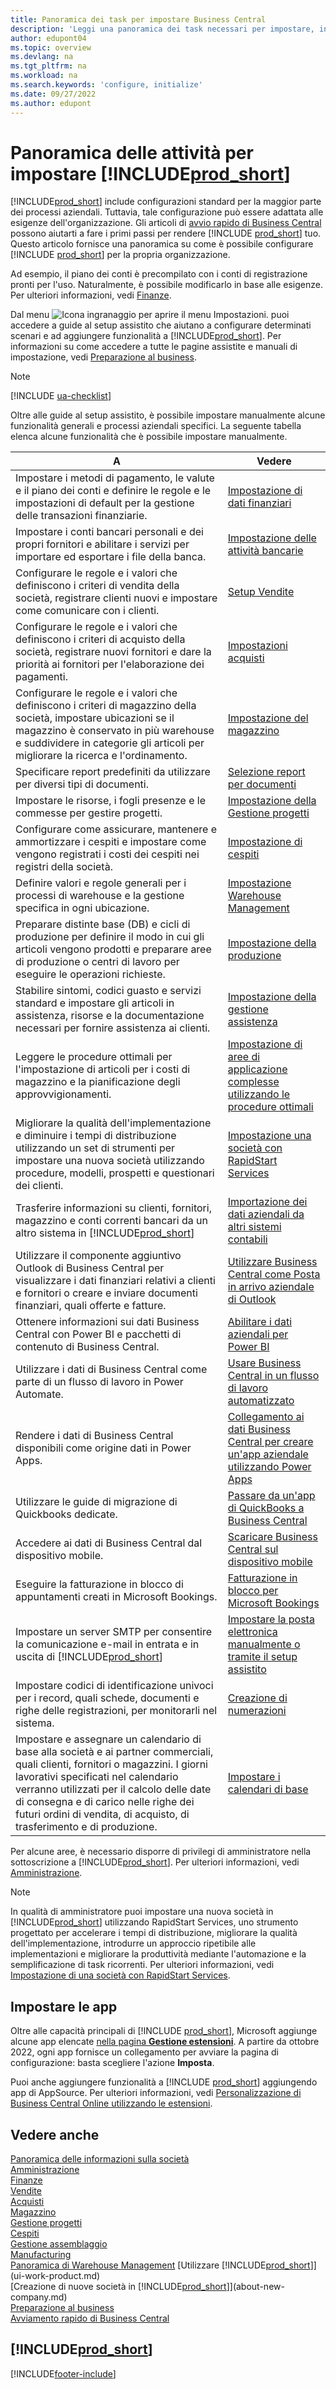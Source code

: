 ```yaml
---
title: Panoramica dei task per impostare Business Central
description: 'Leggi una panoramica dei task necessari per impostare, inizializzare e configurare Business Central in base alle esigenze.'
author: edupont04
ms.topic: overview
ms.devlang: na
ms.tgt_pltfrm: na
ms.workload: na
ms.search.keywords: 'configure, initialize'
ms.date: 09/27/2022
ms.author: edupont
---
```

# <a name="overview-of-tasks-to-set-up-"></a>Panoramica delle attività per impostare [!INCLUDE[prod_short](includes/prod_short.md)]

[!INCLUDE[prod_short](includes/prod_short.md)] include configurazioni standard per la maggior parte dei processi aziendali. Tuttavia, tale configurazione può essere adattata alle esigenze dell'organizzazione. Gli articoli di [avvio rapido di Business Central](quick-start-business-central.md) possono aiutarti a fare i primi passi per rendere [!INCLUDE [prod_short](includes/prod_short.md)] tuo. Questo articolo fornisce una panoramica su come è possibile configurare [!INCLUDE [prod_short](includes/prod_short.md)] per la propria organizzazione.

Ad esempio, il piano dei conti è precompilato con i conti di registrazione pronti per l'uso. Naturalmente, è possibile modificarlo in base alle esigenze. Per ulteriori informazioni, vedi [Finanze](finance.md).

Dal menu ![Icona ingranaggio per aprire il menu Impostazioni.](media/ui-experience/settings_icon_small.png) puoi accedere a guide al setup assistito che aiutano a configurare determinati scenari e ad aggiungere funzionalità a [!INCLUDE[prod_short](includes/prod_short.md)]. Per informazioni su come accedere a tutte le pagine assistite e manuali di impostazione, vedi [Preparazione al business](ui-get-ready-business.md).

> [!NOTE]
> [!INCLUDE [ua-checklist](includes/ua-checklist.md)]

Oltre alle guide al setup assistito, è possibile impostare manualmente alcune funzionalità generali e processi aziendali specifici. La seguente tabella elenca alcune funzionalità che è possibile impostare manualmente.

| A | Vedere |
| --- | --- |
| Impostare i metodi di pagamento, le valute e il piano dei conti e definire le regole e le impostazioni di default per la gestione delle transazioni finanziarie. |[Impostazione di dati finanziari](finance-setup-finance.md) |
| Impostare i conti bancari personali e dei propri fornitori e abilitare i servizi per importare ed esportare i file della banca. |[Impostazione delle attività bancarie](bank-setup-banking.md) |
| Configurare le regole e i valori che definiscono i criteri di vendita della società, registrare clienti nuovi e impostare come comunicare con i clienti. |[Setup Vendite](sales-setup-sales.md) |
| Configurare le regole e i valori che definiscono i criteri di acquisto della società, registrare nuovi fornitori e dare la priorità ai fornitori per l'elaborazione dei pagamenti. |[Impostazioni acquisti](purchasing-setup-purchasing.md) |
| Configurare le regole e i valori che definiscono i criteri di magazzino della società, impostare ubicazioni se il magazzino è conservato in più warehouse e suddividere in categorie gli articoli per migliorare la ricerca e l'ordinamento. |[Impostazione del magazzino](inventory-setup-inventory.md) |
|Specificare report predefiniti da utilizzare per diversi tipi di documenti.|[Selezione report per documenti](across-report-selections.md)|
| Impostare le risorse, i fogli presenze e le commesse per gestire progetti. |[Impostazione della Gestione progetti](projects-setup-projects.md) |
| Configurare come assicurare, mantenere e ammortizzare i cespiti e impostare come vengono registrati i costi dei cespiti nei registri della società. |[Impostazione di cespiti](fa-setup.md) |
|Definire valori e regole generali per i processi di warehouse e la gestione specifica in ogni ubicazione.|[Impostazione Warehouse Management](warehouse-setup-warehouse.md)|
|Preparare distinte base (DB) e cicli di produzione per definire il modo in cui gli articoli vengono prodotti e preparare aree di produzione o centri di lavoro per eseguire le operazioni richieste.|[Impostazione della produzione](production-configure-production-processes.md)|
|Stabilire sintomi, codici guasto e servizi standard e impostare gli articoli in assistenza, risorse e la documentazione necessari per fornire assistenza ai clienti.|[Impostazione della gestione assistenza](service-setup-service.md)|
|Leggere le procedure ottimali per l'impostazione di articoli per i costi di magazzino e la pianificazione degli approvvigionamenti.|[Impostazione di aree di applicazione complesse utilizzando le procedure ottimali](set-up-complex-application-areas-using-best-practices.md)|
|Migliorare la qualità dell'implementazione e diminuire i tempi di distribuzione utilizzando un set di strumenti per impostare una nuova società utilizzando procedure, modelli, prospetti e questionari dei clienti.|[Impostazione una società con RapidStart Services](admin-set-up-a-company-with-rapidstart.md)|
|Trasferire informazioni su clienti, fornitori, magazzino e conti correnti bancari da un altro sistema in [!INCLUDE[prod_short](includes/prod_short.md)]|[Importazione dei dati aziendali da altri sistemi contabili](across-import-data-configuration-packages.md)|
|Utilizzare il componente aggiuntivo Outlook di Business Central per visualizzare i dati finanziari relativi a clienti e fornitori o creare e inviare documenti finanziari, quali offerte e fatture.|[Utilizzare Business Central come Posta in arrivo aziendale di Outlook](admin-outlook.md)|
|Ottenere informazioni sui dati Business Central con Power BI e pacchetti di contenuto di Business Central.|[Abilitare i dati aziendali per Power BI](admin-powerbi.md)|
|Utilizzare i dati di Business Central come parte di un flusso di lavoro in Power Automate.|[Usare Business Central in un flusso di lavoro automatizzato](across-how-use-financials-data-source-flow.md)|
|Rendere i dati di Business Central disponibili come origine dati in Power Apps.|[Collegamento ai dati Business Central per creare un'app aziendale utilizzando Power Apps](across-how-use-financials-data-source-powerapps.md)|
|Utilizzare le guide di migrazione di Quickbooks dedicate.|[Passare da un'app di QuickBooks a Business Central](across-quickbooks-to-business-edition.md)|
|Accedere ai dati di Business Central dal dispositivo mobile.|[Scaricare Business Central sul dispositivo mobile](install-mobile-app.md)|
|Eseguire la fatturazione in blocco di appuntamenti creati in Microsoft Bookings.|[Fatturazione in blocco per Microsoft Bookings](finance-bookings.md)|
|Impostare un server SMTP per consentire la comunicazione e-mail in entrata e in uscita di [!INCLUDE[prod_short](includes/prod_short.md)]| [Impostare la posta elettronica manualmente o tramite il setup assistito](admin-how-setup-email.md)|
| Impostare codici di identificazione univoci per i record, quali schede, documenti e righe delle registrazioni, per monitorarli nel sistema. |[Creazione di numerazioni](ui-create-number-series.md) |
|Impostare e assegnare un calendario di base alla società e ai partner commerciali, quali clienti, fornitori o magazzini. I giorni lavorativi specificati nel calendario verranno utilizzati per il calcolo delle date di consegna e di carico nelle righe dei futuri ordini di vendita, di acquisto, di trasferimento e di produzione.|[Impostare i calendari di base](across-how-to-assign-base-calendars.md)|

Per alcune aree, è necessario disporre di privilegi di amministratore nella sottoscrizione a [!INCLUDE[prod_short](includes/prod_short.md)]. Per ulteriori informazioni, vedi [Amministrazione](admin-setup-and-administration.md).  

> [!NOTE]
> In qualità di amministratore puoi impostare una nuova società in [!INCLUDE[prod_short](includes/prod_short.md)] utilizzando RapidStart Services, uno strumento progettato per accelerare i tempi di distribuzione, migliorare la qualità dell'implementazione, introdurre un approccio ripetibile alle implementazioni e migliorare la produttività mediante l'automazione e la semplificazione di task ricorrenti. Per ulteriori informazioni, vedi [Impostazione di una società con RapidStart Services](admin-set-up-a-company-with-rapidstart.md).

## <a name="set-up-apps"></a>Impostare le app

Oltre alle capacità principali di [!INCLUDE [prod_short](includes/prod_short.md)], Microsoft aggiunge alcune app elencate [nella pagina **Gestione estensioni**](https://businesscentral.dynamics.com/?page=2500). A partire da ottobre 2022, ogni app fornisce un collegamento per avviare la pagina di configurazione: basta scegliere l'azione **Imposta**.  

Puoi anche aggiungere funzionalità a [!INCLUDE [prod_short](includes/prod_short.md)] aggiungendo app di AppSource. Per ulteriori informazioni, vedi [Personalizzazione di Business Central Online utilizzando le estensioni](ui-extensions.md).  

## <a name="see-also"></a>Vedere anche

[Panoramica delle informazioni sulla società](admin-company-information.md)  
[Amministrazione](admin-setup-and-administration.md)  
[Finanze](finance.md)  
[Vendite](sales-manage-sales.md)  
[Acquisti](purchasing-manage-purchasing.md)  
[Magazzino](inventory-manage-inventory.md)  
[Gestione progetti](projects-manage-projects.md)  
[Cespiti](fa-manage.md)  
[Gestione assemblaggio](assembly-assemble-items.md)  
[Manufacturing](production-manage-manufacturing.md)  
[Panoramica di Warehouse Management](design-details-warehouse-management.md)
[Utilizzare [!INCLUDE[prod_short](includes/prod_short.md)]](ui-work-product.md)  
[Creazione di nuove società in [!INCLUDE[prod_short](includes/prod_short.md)]](about-new-company.md)  
[Preparazione al business](ui-get-ready-business.md)  
[Avviamento rapido di Business Central](quick-start-business-central.md)  

## [!INCLUDE[prod_short](includes/free_trial_md.md)]  

[!INCLUDE[footer-include](includes/footer-banner.md)]
